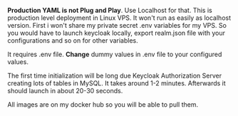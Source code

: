 **Production YAML is not Plug and Play**. Use Localhost for that. This is production level deployment in Linux VPS.  It won't run as easily as localhost version. First i won't share my private 
secret .env variables for my VPS. So you would have to launch keycloak locally, export realm.json file with your configurations
and so on for other variables.

It requires .env file. **Change** dummy values in .env file to your configured values.

The first time initialization will be long due Keycloak Authorization Server creating lots of tables in MySQL.
It takes around 1-2 minutes. Afterwards it should launch in about 20-30 seconds.

All images are on my docker hub so you will be able to pull them. 

